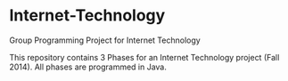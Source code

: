 Internet-Technology
===================

Group Programming Project for Internet Technology

This repository contains 3 Phases for an Internet Technology project (Fall 2014). All phases are programmed in Java.
